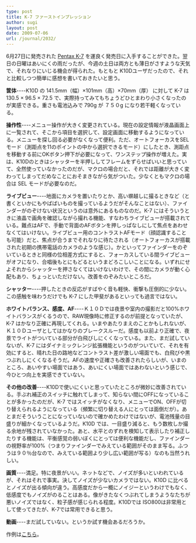 ```yaml
---
type: post
title: K-7 ファーストインプレッション
author: sugi
layout: post
date: 2009-07-06
url: /journal/2032/
---
```

6月27日に発売された <a href="http://www.pentax.jp/japan/imaging/digital/slr/k-7/feature.html" onclick="_gaq.push(['_trackEvent', 'outbound-article', 'http://www.pentax.jp/japan/imaging/digital/slr/k-7/feature.html', 'Pentax K-7']);" >Pentax K-7</a> を運良く発売日に入手することができた。翌日の日曜はあいにくの雨だったが、今週の土日は両方とも薄日がさすような天気で、それなりにいじる機会が得られた。もともと K10Dユーザだったので、それと比較しつつ簡単に感想を書いておきたいと思う。

**筐体**\----K10D の 141.5mm（幅）×101mm（高）×70mm（厚） に対して K-7 は 130.5 × 96.5 × 72.5 で、実際持ってみてもちょうどひとまわり小さくなったのが実感できる。重さも電池込みで 790g が ７５０g になり若干軽くなっている。

**操作性**\----メニュー操作が大きく変更されている。現在の設定情報が液晶画面上に一覧されて、そこから項目を選択して、設定画面に移動するようになっている。メニューを探し回る必要がなくなって便利。ただ、オートフォーカスをSELモード（測距点を11のポイントの中から選択できるモード）にしたとき、測距点を移動する前にOKボタン押下が必要になって、ワンステップ操作が増えた。実は、K10Dのときはシャッターを半押ししてフレームをずらせばいいと思っていて、全然使っていなかったのだが、マクロの場合だと、それでは距離が大きく変わってしまってだめなことにおそまきながら気がついた。少なくともマクロの場合は SEL モードが必要なのだ。

**ライブビュー**\----地面にカメラを置いたりとか、高い塀越しに撮るときなど（と書くといかにもやばばいものを撮っているようだがそんなことはない）、ファインダーがのぞけない状況というのは意外にあるものなのだ。K-7 にはそういうときに液晶で画角を確認しながら撮れる機能、すなわちライブビューが搭載されている。難点はAFで、手動で背面のAFボタンを押しっぱなしにして焦点をあわせなくてはいけない。ライブビュー用のコントラストAFモード（顔認識することも可能）だと、焦点が合うまでそれなりに待たされる（オートフォーカスが搭載された初期の携帯電話のカメラのような感じ）。かといってファインダーをのぞいているときと同様の位相差方式にすると、フォーカスしている間ライブビューがオフになり、合唱後もとにもどるというまどろこしいことになる。いずれにせよそれからシャッターを押さなくてはいけないわけで、その間にカメラが動く心配もあり、ちょっといただけない。改善をのぞみたいところだ。

**シャッター**\----押したときの反応がすばやく音も軽快、衝撃も圧倒的に少ない。この感触を味わうだけでも K-7 にした甲斐があるといっても過言ではない。

**ホワイトバランス、感度、AF**\----Ｋ１０Ｄでは夜景や室内の撮影だと100%ホワイトバランスがくるうので、RAW現像時に修正するのが前提となっていたが、K-7 はかなり正確に再現してくれる。いまやあたりまえのことかもしれないが、Ｋ１０Ｄユーザとしてはかなりのブレークスルーだ。感度も以前より正確で、夜景でライトがついている部分が白飛びしにくくなっている。また、まだ試していないが、K-7 にはダイナミックレンジ拡張機能というのがついていて、それを有効にすると、晴れた日の路地などコントラスト差が激しい場面でも、白飛びや黒つぶれしにくくなるそうだ。AFの速度や正確さも改善されたらしいが、いまのところ、あいやすい場面ではあう、あいにくい場面ではあわないという感じで、今ひとつ向上を実感できていない。

**その他の改善**\----K10Dで使いにくいと思っていたところが微妙に改善されている。手ぶれ補正のスイッチに触れてしまって、知らない間にOFFになっていることが多かったのだが、K-7 ではスイッチがなくなり、メニューでON、OFFが切り替えられるようになっている（頻繁に切り替える人にとっては面倒だが）。あとまだそういうことになっていないので確かめたわけではないが、電池残量の目盛りが細かくなっているようだ。K10D では、一目盛り減ると、もう数枚しか撮る余地が残されていなかった。あと、水平とのずれを検知して表示したり補正したりする機能は、平衡感覚の弱いぼくにとっては便利な機能だし、ファインダーの視野率が100%（つまりファインダーでみえている範囲がそのまま写る。ふつうは９０％台なので、みえている範囲より少し広い範囲が写る）なのも当然うれしい。

**画質**\----満足。特に夜景がいい。ネットなどで、ノイズが多いといわれているが、それはそれで事実。決してノイズが少ないカメラではない。K10D に比べるとノイズが出る傾向が違う。高感度だから一概にノイジーというわけでもなく、低感度でもノイズがのることはある。像がきたなくつぶれてしまうようなたちが悪いノイズではなく、粒子感が感じられる程度。K10Dでは ISO800は非常用として使ってきたが、K-7では常用できると思う。

**動画**\----まだ試していない。というか試す機会あるだろうか。

作例は<a href="http://www.flickr.com/photos/chez_sugi/tags/k7/" onclick="_gaq.push(['_trackEvent', 'outbound-article', 'http://www.flickr.com/photos/chez_sugi/tags/k7/', 'こちら']);" >こちら</a>。

